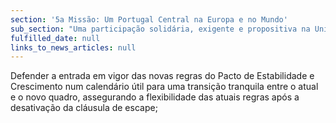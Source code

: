 ```yaml
---
section: '5a Missão: Um Portugal Central na Europa e no Mundo'
sub_section: "Uma participação solidária, exigente e propositiva na União Europeia"
fulfilled_date: null
links_to_news_articles: null
---
```


Defender a entrada em vigor das novas regras do Pacto de Estabilidade e Crescimento num calendário útil para uma transição tranquila entre o atual e o novo quadro, assegurando a flexibilidade das atuais regras após a desativação da cláusula de escape;